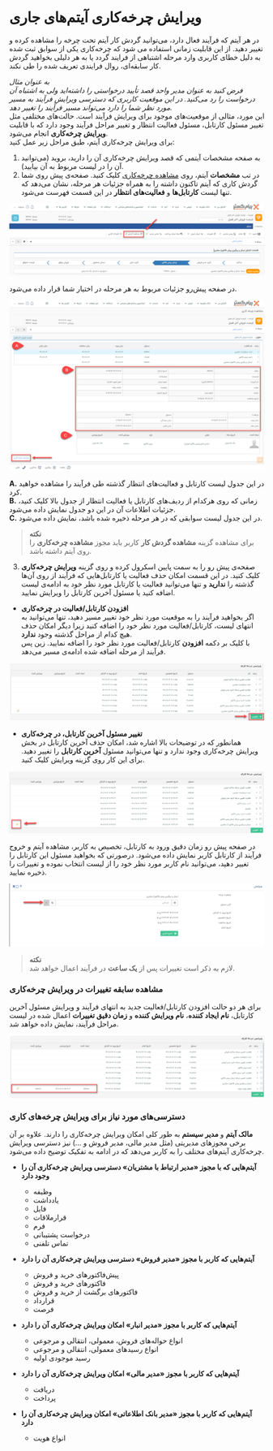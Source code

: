 # ویرایش چرخه‌کاری آیتم‌های جاری
در هر آیتم که فرآیند فعال دارد، می‌توانید گردش کار آیتم تحت چرخه را مشاهده کرده و تغییر دهید. از این قابلیت زمانی استفاده می شود که چرخه‌کاری یکی از سوابق ثبت شده به دلیل خطای کاربری وارد مرحله اشتباهی از فرایند گردد یا به هر دلیلی بخواهید گردش کار سابقه‌‌ای، روال فرایندی تعریف شده را طی نکند.<br>

*به عنوان مثال*<br>
*فرض کنید به عنوان مدیر واحد قصد تأیید درخواستی را داشته‌اید ولی به اشتباه آن درخواست را رد می‌کنید. در این موقعیت کاربری که دسترسی ویرایش فرآیند به مسیر مورد نظر شما را دارد می‌تواند مسیر فرآیند را تغییر دهد.*<br>
این مورد، مثالی از موقعیت‌های موجود برای ویرایش فرآیند است. حالت‌های مختلفی مثل تغییر مسئول کارتابل، مسئول فعالیت انتظار و تغییر مراحل فرآیند وجود دارد که با قابلیت **ویرایش چرخه‌کاری** انجام می‌شود.<br>
برای ویرایش چرخه‌کاری آیتم، طبق مراحل زیر عمل کنید: <br>
1. به صفحه مشخصات آیتمی که قصد ویرایش چرخه‌کاری آن را دارید، بروید (می‌توانید آن را در لیست مربوط به آن بیابید).
2. در تب **مشخصات** آیتم، روی [مشاهده چرخه‌کاری](https://github.com/1stco/PayamGostarDocs/blob/master/Help/Settings/Personalization-crm/Overview/Process-design/ViewWorkflowItems.md) کلیک کنید. صفحه‌ی پیش روی شما گردش کاری که آیتم تاکنون داشته را به همراه جزئیات هر مرحله، نشان می‌دهد که تنها لیست **کارتابل‌ها** و **فعالیت‌های انتظار** در این قسمت فهرست می‌شود.

![مسیر مشاهده گردش کار در صفحه اطلاعات آیتم](./Images/View-Item-process-button.png)

در صفحه پیش‌رو جزئیات مربوط به هر مرحله در اختیار شما قرار داده می‌شود.

![صفحه مشاهده چرخه‌کاری](./Images/Process-edition-overview.png)

  **A.** در این جدول لیست کارتابل و فعالیت‌های انتظار گذشته طی فرآیند را مشاهده خواهید کرد.<br>
  **B.** زمانی که روی هرکدام از ردیف‌های کارتابل یا فعالیت انتظار از جدول بالا کلیک کنید، جزئیات اطلاعات آن در این دو جدول نمایش داده می‌شود.<br>
  **C.** در این جدول لیست سوابقی که در هر مرحله ذخیره شده باشد، نمایش داده می‌شود.

> **نکته** <br>
> برای مشاهده گزینه **مشاهده گردش کار** کاربر باید مجوز **مشاهده چرخه‌کاری** را روی آیتم داشته باشد.

3. صفحه‌ی پیش رو را به سمت پایین اسکرول کرده و روی گزینه **ویرایش چرخه‌کاری** کلیک کنید. در این قسمت امکان حذف فعالیت یا کارتابل‌هایی که فرآیند از روی آن‌ها گذشته را **ندارید** و تنها می‌توانید فعالیت یا کارتابل مورد نظر خود به ادامه‌ی لیست اضافه کنید یا مسئول آخرین کارتابل را ویرایش نمایید.

- **افزودن کارتابل/فعالیت در چرخه‌کاری**<br>
اگر بخواهید فرآیند را به موقعیت مورد نظر خود تغییر مسیر دهید، تنها می‌توانید به انتهای لیست، کارتابل/فعالیت مورد نظر خود را اضافه کنید زیرا دیگر امکان حذف هیچ کدام از مراحل گذشته وجود **ندارد**.<br>
با کلیک بر دکمه **افزودن** کارتابل/فعالیت مورد نظر خود را اضافه نمایید. زین پس فرآیند از مرحله اضافه شده ادامه‌ی مسیر می‌دهد.

![صفحه ویرایش چرخه‌کاری](./Images/Add-Stage-in-Process-edition-page.png) 

- **تغییر مسئول آخرین کارتابل، در چرخه‌کاری**<br>
همانطور که در توضیحات بالا اشاره شد، امکان حذف آخرین کارتابل در بخش ویرایش چرخه‌کاری وجود ندارد و تنها می‌توانید مسئول **آخرین کارتابل** را تغییر دهید. برای این کار روی گزینه ویرایش کلیک کنید.

![نحوه تغییر مسئول کارتابل در ویرایش چرخه کاری ](./Images/Edite-last-stage-in-process.png)

در صفحه پیش رو زمان دقیق ورود به کارتابل، تخصیص به کاربر، مشاهده آیتم و خروج فرآیند از کارتابل کاربر نمایش داده می‌شود. درصورتی که بخواهید مسئول این کارتابل را تغییر دهید، می‌توانید نام کاربر مورد نظر خود را از لیست انتخاب نموده و تغییرات را ذخیره نمایید.

![تغییر مسئول آخرین کارتابل در ویرایش چرخه‌کاری](./Images/Change-user-in-cartable.png)

> **نکته**<br>
> لازم به ذکر است تغییرات پس از **یک ساعت** در فرآیند اعمال خواهد شد.

### مشاهده سابقه تغییرات در ویرایش چرخه‌کاری
برای هر دو حالت افزودن کارتابل/فعالیت جدید به انتهای فرآیند و ویرایش مسئول آخرین کارتابل، **نام ایجاد کننده**، **نام ویرایش کننده** و **زمان دقیق تغییرات** اعمال شده در لیست مراحل فرآیند، نمایش داده خواهد شد.

![مشاهده سابقه تغییرات ویرایش چرخه‌کاری](./Images/History-of-changes-in-process.png)

### دسترسی‌های مورد نیاز برای ویرایش چرخه‌های کاری
**مالک آیتم** و **مدیر سیستم** به طور کلی امکان ویرایش چرخه‌کاری را دارند. علاوه بر آن برخی مجوزهای مدیریتی (مثل مدیر مالی، مدیر فروش و ...) نیز دسترسی ویرایش چرخه‌کاری آیتم‌های مختلف را به کاربر می‌دهد که در ادامه به تفکیک توضیح داده می‌شود.

- **آیتم‌هایی که با مجوز «مدیر ارتباط با مشتریان» دسترسی ویرایش چرخه‌کاری آن را وجود دارد**
   - وظیفه
   - یادداشت
   - فایل
   - قرارملاقات
   - فرم
   - درخواست پشتیبانی
   - تماس تلفنی

- **آیتم‌هایی که کاربر با مجوز «مدیر فروش» دسترسی ویرایش چرخه‌کاری آن را دارد**
   - پیش‌فاکتورهای خرید و فروش
   - فاکتورهای خرید و فروش
   - فاکتورهای برگشت از خرید و فروش
   - قرارداد
   - فرصت

- **آیتم‌هایی که کاربر با مجوز «مدیر انبار» امکان ویرایش چرخه‌کاری آن را دارد**
   - انواع حواله‌های فروش، معمولی، انتقالی و مرجوعی
   - انواع رسیدهای معمولی، انتقالی و مرجوعی
   - رسید موجودی اولیه

- **آیتم‌هایی که کاربر با مجوز «مدیر مالی» امکان ویرایش چرخه‌کاری آن را دارد**
   - دریافت
   - پرداخت

- **آیتم‌هایی که کاربر با مجوز «مدیر بانک اطلاعاتی» امکان ویرایش چرخه‌کاری آن را دارد**
   - انواع هویت










